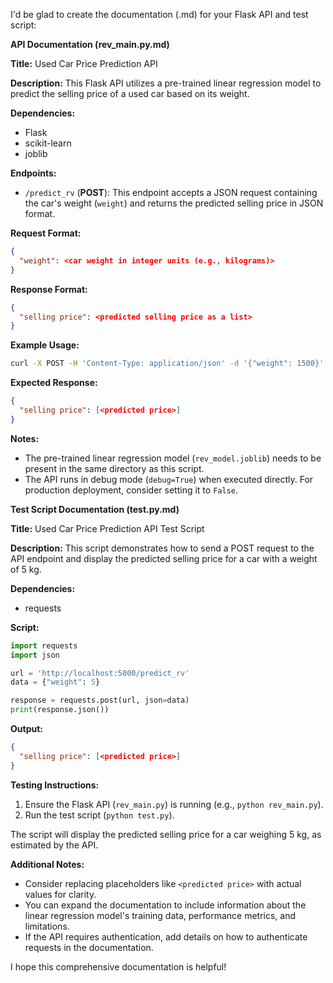 I'd be glad to create the documentation (.md) for your Flask API and test script:

**API Documentation (rev_main.py.md)**

**Title:** Used Car Price Prediction API

**Description:** This Flask API utilizes a pre-trained linear regression model to predict the selling price of a used car based on its weight.

**Dependencies:**

* Flask
* scikit-learn
* joblib

**Endpoints:**

* `/predict_rv` (**POST**): This endpoint accepts a JSON request containing the car's weight (`weight`) and returns the predicted selling price in JSON format.

**Request Format:**

```json
{
  "weight": <car weight in integer units (e.g., kilograms)>
}
```

**Response Format:**

```json
{
  "selling price": <predicted selling price as a list>
}
```

**Example Usage:**

```bash
curl -X POST -H 'Content-Type: application/json' -d '{"weight": 1500}' http://localhost:5000/predict_rv
```

**Expected Response:**

```json
{
  "selling price": [<predicted price>]
}
```

**Notes:**

* The pre-trained linear regression model (`rev_model.joblib`) needs to be present in the same directory as this script.
* The API runs in debug mode (`debug=True`) when executed directly. For production deployment, consider setting it to `False`.

**Test Script Documentation (test.py.md)**

**Title:** Used Car Price Prediction API Test Script

**Description:** This script demonstrates how to send a POST request to the API endpoint and display the predicted selling price for a car with a weight of 5 kg.

**Dependencies:**

* requests

**Script:**

```python
import requests
import json

url = 'http://localhost:5000/predict_rv'
data = {"weight": 5}

response = requests.post(url, json=data)
print(response.json())
```

**Output:**

```json
{
  "selling price": [<predicted price>]
}
```

**Testing Instructions:**

1. Ensure the Flask API (`rev_main.py`) is running (e.g., `python rev_main.py`).
2. Run the test script (`python test.py`).

The script will display the predicted selling price for a car weighing 5 kg, as estimated by the API.

**Additional Notes:**

* Consider replacing placeholders like `<predicted price>` with actual values for clarity.
* You can expand the documentation to include information about the linear regression model's training data, performance metrics, and limitations.
* If the API requires authentication, add details on how to authenticate requests in the documentation.

I hope this comprehensive documentation is helpful!
